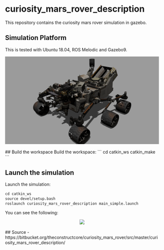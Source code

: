# curiosity_mars_rover_description
This repository contains the curiosity mars rover simulation in gazebo.
## Simulation Platform
This is tested with Ubuntu 18.04, ROS Melodic and Gazebo9.
<p align="center">
    <img src="assets/curiosity_gazebo.png", width="800">
</p>
## Build the workspace
Build the workspace:
```
cd catkin_ws
catkin_make
```

## Launch the simulation
Launch the simulation:
```
cd catkin_ws
source devel/setup.bash
roslaunch curiosity_mars_rover_description main_simple.launch
```
You can see the following:
<p align="center">
    <img src="assets/curiosity_rviz.png", width="800">
</p>
## Source
- https://bitbucket.org/theconstructcore/curiosity_mars_rover/src/master/curiosity_mars_rover_description/

